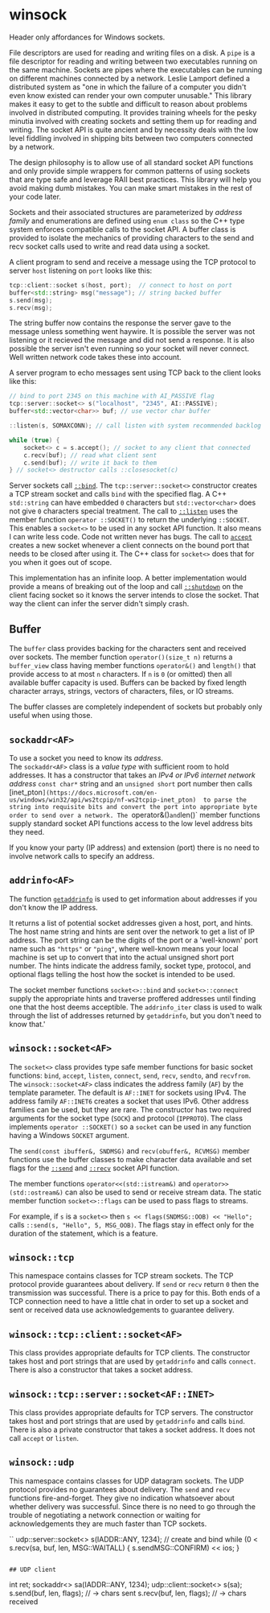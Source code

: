 # winsock

Header only affordances for Windows sockets.

File descriptors are used for reading and writing files on a disk. 
A `pipe` is a file descriptor for reading and writing between two executables running on the same machine.
Sockets are pipes where the executables can be running on different machines connected by a network.
Leslie Lamport defined a distributed system as "one in which the failure of a computer you didn't even 
know existed can render your own computer unusable." This library makes it easy
to get to the subtle and difficult to reason about problems involved in distributed computing.
It provides training wheels for the pesky minutia involved with creating sockets
and setting them up for reading and writing. The socket API is quite ancient and
by necessity deals with the low level fiddling involved in shipping bits
between two computers connected by a network.

The design philosophy is to allow use of all standard socket API functions
and only provide simple wrappers for common patterns of using sockets
that are type safe and leverage RAII best practices. 
This library will help you avoid making dumb mistakes. 
You can make smart mistakes in the rest of your code later.

Sockets and their associated structures are parameterized by _address family_
and enumerations are defined using `enum class`
so the C++ type system enforces compatible calls to the socket API. 
A buffer class is provided to isolate the mechanics of
providing characters to the send and recv socket calls used to write
and read data using a socket.

A client program to send and receive a message using the TCP protocol to server 
`host` listening on `port` looks like this:
```C++
tcp::client::socket s(host, port);  // connect to host on port
buffer<std::string> msg("message"); // string backed buffer
s.send(msg);
s.recv(msg);
```
The string buffer now contains the response the server gave to the message
unless something went haywire.
It is possible the server was not
listening or it recieved the message and did not send a response.
It is also possible the server isn't even running so your socket will
never connect. Well written network code takes these into account.

A server program to echo messages sent using TCP back to the client looks like this:
```C++
// bind to port 2345 on this machine with AI_PASSIVE flag
tcp::server::socket<> s("localhost", "2345", AI::PASSIVE);
buffer<std::vector<char>> buf; // use vector char buffer 

::listen(s, SOMAXCONN); // call listen with system recommended backlog

while (true) {
	socket<> c = s.accept(); // socket to any client that connected
	c.recv(buf); // read what client sent
	c.send(buf); // write it back to them
} // socket<> destructor calls ::closesocket(c)
```
Server sockets call [`::bind`](https://docs.microsoft.com/en-us/windows/win32/api/winsock/nf-winsock-bind).
The `tcp::server::socket<>` constructor creates a TCP stream socket and calls
`bind` with the specified flag.
A C++ `std::string` can have embedded `0` characters but `std::vector<char>` does not give `0` characters special treatment.
The call to [`::listen`](https://docs.microsoft.com/en-us/windows/win32/api/winsock2/nf-winsock2-listen)
uses the member function `operator ::SOCKET()` to return
the underlying `::SOCKET`. This enables a `socket<>` to be used in any socket API function. 
It also means I can write less code. Code not written never has bugs.
The call to [`accept`](https://docs.microsoft.com/en-us/windows/win32/api/winsock2/nf-winsock2-accept)
creates a new socket whenever a client connects on the bound port that needs to be closed after using it.
The C++ class for `socket<>` does that for you when it goes out of scope.

This implementation has an infinite loop. A better implementation would provide a means of
breaking out of the loop and call [`::shutdown`](https://docs.microsoft.com/en-us/windows/win32/api/winsock2/nf-winsock2-shutdown)
on the client facing socket so it knows the server intends to close the socket.
That way the client can infer the server didn't simply crash.  

## Buffer

The `buffer` class provides backing for the characters sent and received over sockets.
The member function `operator()(size_t n)` returns a `buffer_view` class having 
member functions `operator&()` and `length()` that provide access to at most `n` characters.
If `n` is `0` (or omitted) then all available buffer capacity is used.
Buffers can be backed by fixed length character arrays, strings, vectors of characters,
files, or IO streams.

The buffer classes are completely independent of sockets but probably only useful when using those.

## `sockaddr<AF>`

To use a socket you need to know its _address_.  
The `sockaddr<AF>` class is a _value type_ with sufficient room to hold addresses. 
It has a constructor that takes an _IPv4 or IPv6 internet network address_ `const char*` string 
and an `unsigned short` port number then calls
[inet_pton`](https://docs.microsoft.com/en-us/windows/win32/api/ws2tcpip/nf-ws2tcpip-inet_pton) 
to parse the string into requisite bits and convert the port into appropriate byte order
to send over a network.
The `operator&()` and `len()` member functions supply 
standard socket API functions access to the low level address bits they need.

If you know your party (IP address) and extension (port) there is no need to
involve network calls to specify an address.

## `addrinfo<AF>`

The function [`getaddrinfo`](https://docs.microsoft.com/en-us/windows/win32/api/ws2tcpip/nf-ws2tcpip-getaddrinfo)
is used to get information about addresses if you don't know the IP address.

It returns a list of potential socket addresses given a host, port, and hints.
The host name string and hints are sent over the network to get a list of IP address.
The port string can be the digits of the port or a 'well-known' port name such as `"https"` or `"ping"`,
where well-known means your local machine is set up to convert that into the actual unsigned short
port number. The hints indicate the address family, socket type, protocol, and optional
flags telling the host how the socket is intended to be used.

The socket member functions `socket<>::bind` and `socket<>::connect` supply the
appropriate hints and traverse proffered addresses until finding one that the
host deems acceptible. The `addrinfo_iter` class is used to walk through
the list of addresses returned by `getaddrinfo`, but you don't need to know that.'

## `winsock::socket<AF>`

The `socket<>` class provides type safe member functions for basic socket functions:
`bind`, `accept`, `listen`, `connect`, `send`, `recv`, `sendto`, and `recvfrom`.
The `winsock::socket<AF>` class indicates the address family (`AF`) by the template parameter.
The default is `AF::INET` for sockets using IPv4. The address family `AF::INET6`
creates a socket that uses IPv6. Other address families can be used, but they are rare.
The constructor has two required arguments for the socket type (`SOCK`) and protocol (`IPPROTO`).
The class implements `operator ::SOCKET()` so a `socket` can be used in any
function having a Windows `SOCKET` argument.

The `send(const ibuffer&, SNDMSG)` and `recv(obuffer&, RCVMSG)` member functions use the buffer classes 
to make character data available and set flags for the 
[`::send`](https://docs.microsoft.com/en-us/windows/win32/api/Winsock2/nf-winsock2-send) and 
[`::recv`](https://docs.microsoft.com/en-us/windows/win32/api/winsock2/nf-winsock2-recv) socket API function.

The member functions `operator<<(std::istream&)` and `operator>>(std::ostream&)` can also be used to send or
receive stream data.
The static member function `socket<>::flags` can be used to pass flags to streams.

For example, if `s` is a `socket<>` then `s << flags(SNDMSG::OOB) << "Hello";` calls
`::send(s, "Hello", 5, MSG_OOB)`. The flags stay in effect only for the duration of
the statement, which is a feature.

## `winsock::tcp`

This namespace contains classes for TCP stream sockets. 
The TCP protocol provide guarantees about delivery. If `send`
or `recv` return `0` then the transmission was successful.
There is a price to pay for this. Both ends of a TCP connection
need to have a little chat in order to set up a socket and
sent or received data use acknowledgements to guarantee delivery.

## `winsock::tcp::client::socket<AF>`

This class provides appropriate defaults for TCP clients. The constructor takes host and port
strings that are used by `getaddrinfo` and calls `connect`. There is also a constructor
that takes a socket address.

## `winsock::tcp::server::socket<AF::INET>`

This class provides appropriate defaults for TCP servers. The constructor takes host and port
strings that are used by `getaddrinfo` and calls `bind`. There is also a private constructor
that takes a socket address. It does not call `accept` or `listen`.

## `winsock::udp`

This namespace contains classes for UDP datagram sockets.
The UDP protocol provides no guarantees about delivery.
The `send` and `recv` functions fire-and-forget. They give
no indication whatsoever about whether delivery was successful.
Since there is no need to go through the trouble of negotiating
a network connection or waiting for acknowledgements they are much faster
than TCP sockets.

``
udp::server::socket<> s(IADDR::ANY, 1234); // create and bind
while (0 < s.recv(sa, buf, len, MSG::WAITALL) {
	s.sendMSG::CONFIRM) << ios;
}
```

## UDP client
```
int ret;
sockaddr<> sa(IADDR::ANY, 1234);
udp::client::socket<> s(sa);
s.send(buf, len, flags); // -> chars sent
s.recv(buf, len, flags); // -> chars received
```
